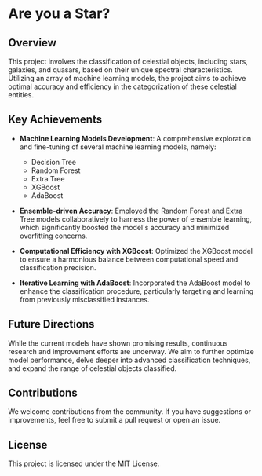 # Are you a Star?

## Overview
This project involves the classification of celestial objects, including stars, galaxies, and quasars, based on their unique spectral characteristics. Utilizing an array of machine learning models, the project aims to achieve optimal accuracy and efficiency in the categorization of these celestial entities.

## Key Achievements
- **Machine Learning Models Development**: A comprehensive exploration and fine-tuning of several machine learning models, namely:
  - Decision Tree
  - Random Forest
  - Extra Tree
  - XGBoost
  - AdaBoost
 
- **Ensemble-driven Accuracy**: Employed the Random Forest and Extra Tree models collaboratively to harness the power of ensemble learning, which significantly boosted the model's accuracy and minimized overfitting concerns.

- **Computational Efficiency with XGBoost**: Optimized the XGBoost model to ensure a harmonious balance between computational speed and classification precision.

- **Iterative Learning with AdaBoost**: Incorporated the AdaBoost model to enhance the classification procedure, particularly targeting and learning from previously misclassified instances.

## Future Directions
While the current models have shown promising results, continuous research and improvement efforts are underway. We aim to further optimize model performance, delve deeper into advanced classification techniques, and expand the range of celestial objects classified.

## Contributions
We welcome contributions from the community. If you have suggestions or improvements, feel free to submit a pull request or open an issue.

## License
This project is licensed under the MIT License.

